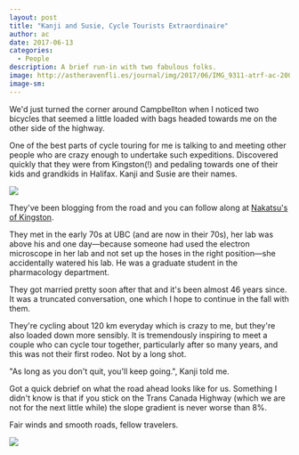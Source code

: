 ```yaml
---
layout: post
title: "Kanji and Susie, Cycle Tourists Extraordinaire"
author: ac
date: 2017-06-13
categories:
  - People
description: A brief run-in with two fabulous folks.
image: http://astheravenfli.es/journal/img/2017/06/IMG_9311-atrf-ac-2000-web.jpg
image-sm:
---
```


We'd just turned the corner around Campbellton when I noticed two bicycles that seemed a little loaded with bags headed towards me on the other side of the highway. 

One of the best parts of cycle touring for me is talking to and meeting other people who are crazy enough to undertake such expeditions. Discovered quickly that they were from Kingston(!) and pedaling towards one of their kids and grandkids in Halifax. Kanji and Susie are their names.


<img src="http://astheravenfli.es/journal/img/2017/06/IMG_9313-atrf-ac-2000-web.jpg">

They've been blogging from the road and you can follow along at [Nakatsu's of Kingston](http://nakatsukingston.blogspot.ca/).

They met in the early 70s at UBC (and are now in their 70s), her lab was above his and one day—because someone had used the electron microscope in her lab and not set up the hoses in the right position—she accidentally watered his lab. He was a graduate student in the pharmacology department.

They got married pretty soon after that and it's been almost 46 years since. It was a truncated conversation, one which I hope to continue in the fall with them. 

They're cycling about 120 km everyday which is crazy to me, but they're also loaded down more sensibly. It is tremendously inspiring to meet a couple who can cycle tour together, particularly after so many years, and this was not their first rodeo. Not by a long shot. 

"As long as you don't quit, you'll keep going.", Kanji told me.

Got a quick debrief on what the road ahead looks like for us. Something I didn't know is that if you stick on the Trans Canada Highway (which we are not for the next little while) the slope gradient is never worse than 8%. 

Fair winds and smooth roads, fellow travelers. 

<img src="http://astheravenfli.es/journal/img/2017/06/IMG_9310-atrf-ac-2000-web.jpg">

